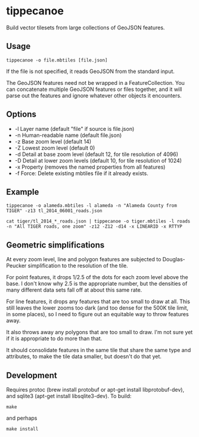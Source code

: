 tippecanoe
==========

Build vector tilesets from large collections of GeoJSON features.

Usage
-----

    tippecanoe -o file.mbtiles [file.json]

If the file is not specified, it reads GeoJSON from the standard input.

The GeoJSON features need not be wrapped in a FeatureCollection.
You can concatenate multiple GeoJSON features or files together,
and it will parse out the features and ignore whatever other objects
it encounters.

Options
-------

 * -l Layer name (default "file" if source is file.json)
 * -n Human-readable name (default file.json)
 * -z Base zoom level (default 14)
 * -Z Lowest zoom level (default 0)
 * -d Detail at base zoom level (default 12, for tile resolution of 4096)
 * -D Detail at lower zoom levels (default 10, for tile resolution of 1024) 
 * -x Property (removes the named properties from all features)
 * -f Force: Delete existing mbtiles file if it already exists.

Example
-------

    tippecanoe -o alameda.mbtiles -l alameda -n "Alameda County from TIGER" -z13 tl_2014_06001_roads.json

    cat tiger/tl_2014_*_roads.json | tippecanoe -o tiger.mbtiles -l roads -n "All TIGER roads, one zoom" -z12 -Z12 -d14 -x LINEARID -x RTTYP

Geometric simplifications
-------------------------

At every zoom level, line and polygon features are subjected to Douglas-Peucker
simplification to the resolution of the tile.

For point features, it drops 1/2.5 of the dots for each zoom level above the base.
I don't know why 2.5 is the appropriate number, but the densities of many different
data sets fall off at about this same rate.

For line features, it drops any features that are too small to draw at all.
This still leaves the lower zooms too dark (and too dense for the 500K tile limit,
in some places), so I need to figure out an equitable way to throw features away.

It also throws away any polygons that are too small to draw. I'm not sure yet
if it is appropriate to do more than that.

It should consolidate features in the same tile that share the same type and attributes,
to make the tile data smaller, but doesn't do that yet.

Development
-----------

Requires protoc (brew install protobuf or apt-get install libprotobuf-dev),
and sqlite3 (apt-get install libsqlite3-dev). To build:

    make

and perhaps

    make install

